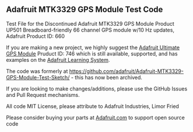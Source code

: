 ## Adafruit MTK3329 GPS Module Test Code

Test File for the Discontinued Adafruit MTK3329 GPS Module Product UP501 Breadboard-friendly 66 channel GPS module w/10 Hz updates, Adafruit Product ID: 660

If you are making a new project, we highly suggest the [Adafruit Ultimate GPS Module](https://www.adafruit.com/product/746) Pruduct ID: 746
which is still available, supported, and has examples on the [Adafruit Learning System](https://learn.adafruit.com). 


The code was formerly at https://github.com/adafruit/Adafruit-MTK3329-GPS-Module-Test-Sketch/ - this has now been archived.

If you are looking to make changes/additions, please use the GitHub Issues and Pull Request mechanisms.

All code MIT License, please attribute to Adafruit Industries, Limor Fried

Please consider buying your parts at [Adafruit.com](https://www.adafruit.com) to support open source code
